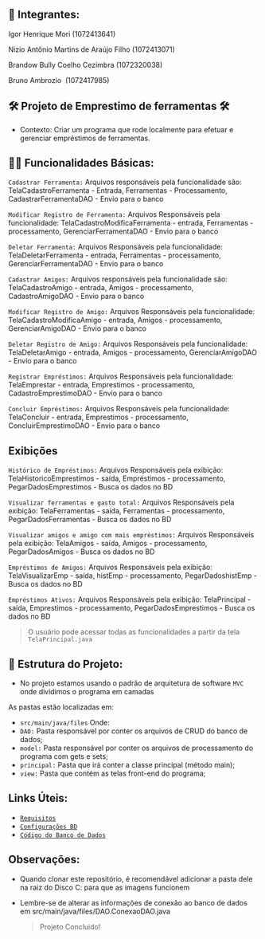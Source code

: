 ## 👦 Integrantes:
Igor Henrique Mori
(1072413641)

Nizio Antônio Martins de Araújo Filho 
(1072413071)

Brandow Bully Coelho Cezimbra
(1072320038)

Bruno Ambrozio 
(1072417985)

## 🛠️ Projeto de Emprestimo de ferramentas 🛠️ 

- Contexto: Criar um programa que rode localmente para efetuar e gerenciar empréstimos de ferramentas.

## 👨‍💻 Funcionalidades Básicas:

`Cadastrar Ferramenta:` Arquivos responsáveis pela funcionalidade são: TelaCadastroFerramenta - Entrada, Ferramentas - Processamento, CadastrarFerramentaDAO - Envio para o banco

`Modificar Registro de Ferramenta:` Arquivos Responsáveis pela funcionalidade: TelaCadastroModificaFerramenta - entrada, Ferramentas - processamento, GerenciarFerramentaDAO - Envio para o banco

`Deletar Ferramenta:` Arquivos Responsáveis pela funcionalidade: TelaDeletarFerramenta - entrada, Ferramentas - processamento, GerenciarFerramentaDAO - Envio para o banco


`Cadastrar Amigos:` Arquivos responsáveis pela funcionalidade são: TelaCadastroAmigo - entrada, Amigos - processamento, CadastroAmigoDAO - Envio para o banco

`Modificar Registro de Amigo:` Arquivos Responsáveis pela funcionalidade: TelaCadastroModificaAmigo - entrada, Amigos - processamento, GerenciarAmigoDAO - Envio para o banco

`Deletar Registro de Amigo:` Arquivos Responsáveis pela funcionalidade: TelaDeletarAmigo - entrada, Amigos - processamento, GerenciarAmigoDAO - Envio para o banco

`Registrar Empréstimos:` Arquivos Responsáveis pela funcionalidade: TelaEmprestar - entrada, Emprestimos - processamento, CadastroEmprestimoDAO - Envio para o banco

`Concluir Empréstimos:` Arquivos Responsáveis pela funcionalidade: TelaConcluir - entrada, Emprestimos - processamento, ConcluirEmprestimoDAO - Envio para o banco

## Exibições

`Histórico de Empréstimos:` Arquivos Responsáveis pela exibição: TelaHistoricoEmprestimos - saída, Empréstimos - processamento, PegarDadosEmprestimos - Busca os dados no BD

`Visualizar ferramentas e gasto total:` Arquivos Responsáveis pela exibição: TelaFerramentas - saída, Ferramentas - processamento, PegarDadosFerramentas - Busca os dados no BD

`Visualizar amigos e amigo com mais empréstimos:` Arquivos Responsáveis pela exibição: TelaAmigos - saída, Amigos - processamento, PegarDadosAmigos - Busca os dados no BD

`Empréstimos de Amigos:` Arquivos Responsáveis pela exibição: TelaVisualizarEmp - saída, histEmp - processamento, PegarDadoshistEmp - Busca os dados no BD

`Empréstimos Ativos:` Arquivos Responsáveis pela exibição: TelaPrincipal - saída, Emprestimos - processamento, PegarDadosEmprestimos - Busca os dados no BD

> O usuário pode acessar todas as funcionalidades a partir da tela `TelaPrincipal.java`

## 📁 Estrutura do Projeto:

- No projeto estamos usando o padrão de arquitetura de software `MVC` onde dividimos o programa em camadas

As pastas estão localizadas em:
- `src/main/java/files`
Onde:
 - `DAO:` Pasta responsável por conter os arquivos de CRUD do banco de dados;
 - `model:` Pasta responsável por conter os arquivos de processamento do programa com gets e sets;
 - `principal:` Pasta que irá conter a classe principal (método main);
 - `view:` Pasta que contém as telas front-end do programa;

## Links Úteis: 

- [`Requisitos`](https://github.com/IgorHenM/A3_Emprestimo_de_Ferramentas/blob/main/Requisitos)
- [`Configurações BD`](https://github.com/IgorHenM/A3_Emprestimo_de_Ferramentas/blob/main/DB_config)
- [`Código do Banco de Dados`](https://github.com/IgorHenM/A3_Emprestimo_de_Ferramentas/blob/main/scriptBD.sql)


## Observações:

- Quando clonar este repositório, é recomendável adicionar a pasta dele na raiz do Disco C: para que as imagens funcionem
- Lembre-se de alterar as informações de conexão ao banco de dados em src/main/java/files/DAO.ConexaoDAO.java

  > Projeto Concluido!
